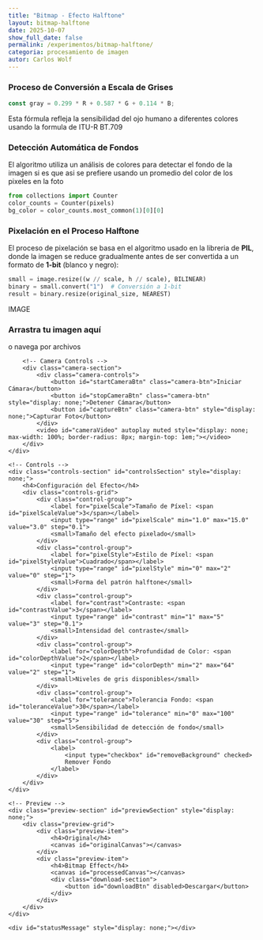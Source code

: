```yaml
---
title: "Bitmap - Efecto Halftone"
layout: bitmap-halftone
date: 2025-10-07
show_full_date: false
permalink: /experimentos/bitmap-halftone/
categoria: procesamiento de imagen
autor: Carlos Wolf
---
```


### Proceso de Conversión a Escala de Grises

```javascript
const gray = 0.299 * R + 0.587 * G + 0.114 * B;
```

Esta fórmula refleja la sensibilidad del ojo humano a diferentes colores usando la formula de ITU-R BT.709 

### Detección Automática de Fondos

El algoritmo utiliza un análisis de colores para detectar el fondo de la imagen si es que asi se prefiere usando un promedio del color de los pixeles en la foto

```python
from collections import Counter
color_counts = Counter(pixels)
bg_color = color_counts.most_common(1)[0][0]
```

### Pixelación en el Proceso Halftone

El proceso de pixelación se basa en el algoritmo usado en la libreria de **PIL**, donde la imagen se reduce gradualmente antes de ser convertida a un formato de **1-bit** (blanco y negro):

```python
small = image.resize((w // scale, h // scale), BILINEAR)
binary = small.convert("1")  # Conversión a 1-bit
result = binary.resize(original_size, NEAREST)
```

<div id="pixelate-app">
    <!-- Upload Area -->
    <div class="upload-section">
        <div class="upload-area" id="uploadArea">
            <div class="upload-content">
                <div class="upload-icon">IMAGE</div>
                <h3>Arrastra tu imagen aquí</h3>
                <p>o <span class="browse-link">navega por archivos</span></p>
                <input type="file" id="fileInput" accept="image/*" style="display: none;">
            </div>
        </div>
        
        <!-- Camera Controls -->
        <div class="camera-section">
            <div class="camera-controls">
                <button id="startCameraBtn" class="camera-btn">Iniciar Cámara</button>
                <button id="stopCameraBtn" class="camera-btn" style="display: none;">Detener Cámara</button>
                <button id="captureBtn" class="camera-btn" style="display: none;">Capturar Foto</button>
            </div>
            <video id="cameraVideo" autoplay muted style="display: none; max-width: 100%; border-radius: 8px; margin-top: 1em;"></video>
        </div>
    </div>

    <!-- Controls -->
    <div class="controls-section" id="controlsSection" style="display: none;">
        <h4>Configuración del Efecto</h4>
        <div class="controls-grid">
            <div class="control-group">
                <label for="pixelScale">Tamaño de Píxel: <span id="pixelScaleValue">3</span></label>
                <input type="range" id="pixelScale" min="1.0" max="15.0" value="3.0" step="0.1">
                <small>Tamaño del efecto pixelado</small>
            </div>
            <div class="control-group">
                <label for="pixelStyle">Estilo de Píxel: <span id="pixelStyleValue">Cuadrado</span></label>
                <input type="range" id="pixelStyle" min="0" max="2" value="0" step="1">
                <small>Forma del patrón halftone</small>
            </div>
            <div class="control-group">
                <label for="contrast">Contraste: <span id="contrastValue">3</span></label>
                <input type="range" id="contrast" min="1" max="5" value="3" step="0.1">
                <small>Intensidad del contraste</small>
            </div>
            <div class="control-group">
                <label for="colorDepth">Profundidad de Color: <span id="colorDepthValue">2</span></label>
                <input type="range" id="colorDepth" min="2" max="64" value="2" step="1">
                <small>Niveles de gris disponibles</small>
            </div>
            <div class="control-group">
                <label for="tolerance">Tolerancia Fondo: <span id="toleranceValue">30</span></label>
                <input type="range" id="tolerance" min="0" max="100" value="30" step="5">
                <small>Sensibilidad de detección de fondo</small>
            </div>
            <div class="control-group">
                <label>
                    <input type="checkbox" id="removeBackground" checked>
                    Remover Fondo
                </label>
            </div>
        </div>
    </div>

    <!-- Preview -->
    <div class="preview-section" id="previewSection" style="display: none;">
        <div class="preview-grid">
            <div class="preview-item">
                <h4>Original</h4>
                <canvas id="originalCanvas"></canvas>
            </div>
            <div class="preview-item">
                <h4>Bitmap Effect</h4>
                <canvas id="processedCanvas"></canvas>
                <div class="download-section">
                    <button id="downloadBtn" disabled>Descargar</button>
                </div>
            </div>
        </div>
    </div>

    <div id="statusMessage" style="display: none;"></div>
</div>
